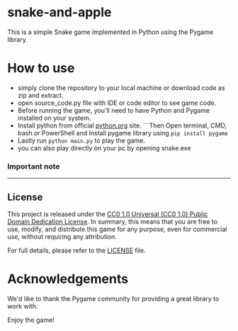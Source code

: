 # snake-and-apple

This is a simple Snake game implemented in Python using the Pygame library.

# How to use

- simply clone the repository to your local machine or download code as zip and extract.
- open source_code.py file with IDE or code editor to see game code.
- Before running the game, you'll need to have Python and Pygame installed on your system.
- Install python from official [python.org](sitehttps://www.python.org/) site.
```Then Open terminal, CMD, bash or PowerShell and Install pygame library using `pip install pygame`
- Lastly run `python main.py` to play the game.
- you can also play directly on your pc by opening snake.exe

### Important note



---

## License

This project is released under the [CC0 1.0 Universal (CC0 1.0) Public Domain Dedication License](LICENSE). In summary, this means that you are free to use, modify, and distribute this game for any purpose, even for commercial use, without requiring any attribution.

For full details, please refer to the [LICENSE](LICENSE) file.

# Acknowledgements

We'd like to thank the Pygame community for providing a great library to work with.

Enjoy the game!